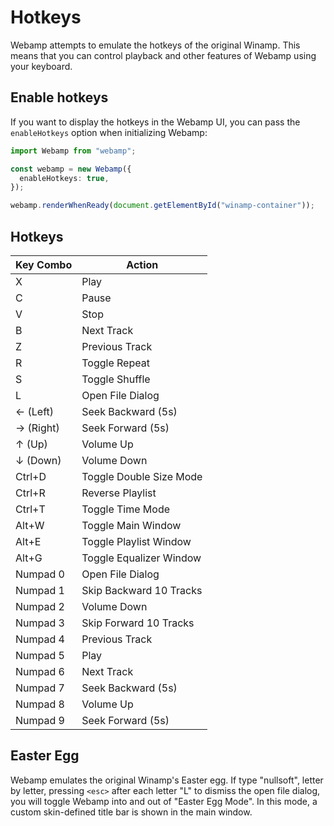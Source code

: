 # Hotkeys

Webamp attempts to emulate the hotkeys of the original Winamp. This means that you can control playback and other features of Webamp using your keyboard.

## Enable hotkeys

If you want to display the hotkeys in the Webamp UI, you can pass the `enableHotkeys` option when initializing Webamp:

```ts
import Webamp from "webamp";

const webamp = new Webamp({
  enableHotkeys: true,
});

webamp.renderWhenReady(document.getElementById("winamp-container"));
```

## Hotkeys

| Key Combo | Action                  |
| --------- | ----------------------- |
| X         | Play                    |
| C         | Pause                   |
| V         | Stop                    |
| B         | Next Track              |
| Z         | Previous Track          |
| R         | Toggle Repeat           |
| S         | Toggle Shuffle          |
| L         | Open File Dialog        |
| ← (Left)  | Seek Backward (5s)      |
| → (Right) | Seek Forward (5s)       |
| ↑ (Up)    | Volume Up               |
| ↓ (Down)  | Volume Down             |
| Ctrl+D    | Toggle Double Size Mode |
| Ctrl+R    | Reverse Playlist        |
| Ctrl+T    | Toggle Time Mode        |
| Alt+W     | Toggle Main Window      |
| Alt+E     | Toggle Playlist Window  |
| Alt+G     | Toggle Equalizer Window |
| Numpad 0  | Open File Dialog        |
| Numpad 1  | Skip Backward 10 Tracks |
| Numpad 2  | Volume Down             |
| Numpad 3  | Skip Forward 10 Tracks  |
| Numpad 4  | Previous Track          |
| Numpad 5  | Play                    |
| Numpad 6  | Next Track              |
| Numpad 7  | Seek Backward (5s)      |
| Numpad 8  | Volume Up               |
| Numpad 9  | Seek Forward (5s)       |

## Easter Egg

Webamp emulates the original Winamp's Easter egg. If type "nullsoft", letter by letter, pressing `<esc>` after each letter "L" to dismiss the open file dialog, you will toggle Webamp into and out of "Easter Egg Mode". In this mode, a custom skin-defined title bar is shown in the main window.
